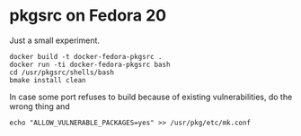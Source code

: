 # pkgsrc on Fedora 20

Just a small experiment.

    docker build -t docker-fedora-pkgsrc .
    docker run -ti docker-fedora-pkgsrc bash
    cd /usr/pkgsrc/shells/bash
    bmake install clean

In case some port refuses to build because of existing vulnerabilities, do the wrong thing and

    echo "ALLOW_VULNERABLE_PACKAGES=yes" >> /usr/pkg/etc/mk.conf
